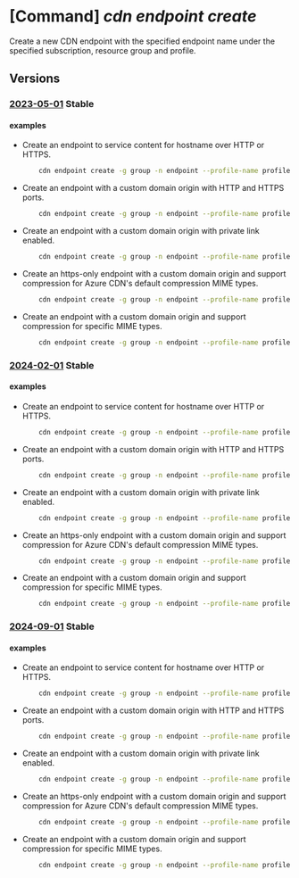 # [Command] _cdn endpoint create_

Create a new CDN endpoint with the specified endpoint name under the specified subscription, resource group and profile.

## Versions

### [2023-05-01](/Resources/mgmt-plane/L3N1YnNjcmlwdGlvbnMve30vcmVzb3VyY2Vncm91cHMve30vcHJvdmlkZXJzL21pY3Jvc29mdC5jZG4vcHJvZmlsZXMve30vZW5kcG9pbnRzL3t9/2023-05-01.xml) **Stable**

<!-- mgmt-plane /subscriptions/{}/resourcegroups/{}/providers/microsoft.cdn/profiles/{}/endpoints/{} 2023-05-01 -->

#### examples

- Create an endpoint to service content for hostname over HTTP or HTTPS.
    ```bash
        cdn endpoint create -g group -n endpoint --profile-name profile --origin www.example.com
    ```

- Create an endpoint with a custom domain origin with HTTP and HTTPS ports.
    ```bash
        cdn endpoint create -g group -n endpoint --profile-name profile --origin www.example.com 88 4444
    ```

- Create an endpoint with a custom domain origin with private link enabled.
    ```bash
        cdn endpoint create -g group -n endpoint --profile-name profile --origin www.example.com 80 443 /subscriptions/subid/resourcegroups/rg1/providers/Microsoft.Network/privateLinkServices/pls1 eastus "Please approve this request"
    ```

- Create an https-only endpoint with a custom domain origin and support compression for Azure CDN's default compression MIME types.
    ```bash
        cdn endpoint create -g group -n endpoint --profile-name profile --origin www.example.com --no-http --enable-compression
    ```

- Create an endpoint with a custom domain origin and support compression for specific MIME types.
    ```bash
        cdn endpoint create -g group -n endpoint --profile-name profile --origin www.example.com --enable-compression --content-types-to-compress text/plain text/html
    ```

### [2024-02-01](/Resources/mgmt-plane/L3N1YnNjcmlwdGlvbnMve30vcmVzb3VyY2Vncm91cHMve30vcHJvdmlkZXJzL21pY3Jvc29mdC5jZG4vcHJvZmlsZXMve30vZW5kcG9pbnRzL3t9/2024-02-01.xml) **Stable**

<!-- mgmt-plane /subscriptions/{}/resourcegroups/{}/providers/microsoft.cdn/profiles/{}/endpoints/{} 2024-02-01 -->

#### examples

- Create an endpoint to service content for hostname over HTTP or HTTPS.
    ```bash
        cdn endpoint create -g group -n endpoint --profile-name profile --origin www.example.com
    ```

- Create an endpoint with a custom domain origin with HTTP and HTTPS ports.
    ```bash
        cdn endpoint create -g group -n endpoint --profile-name profile --origin www.example.com 88 4444
    ```

- Create an endpoint with a custom domain origin with private link enabled.
    ```bash
        cdn endpoint create -g group -n endpoint --profile-name profile --origin www.example.com 80 443 /subscriptions/subid/resourcegroups/rg1/providers/Microsoft.Network/privateLinkServices/pls1 eastus "Please approve this request"
    ```

- Create an https-only endpoint with a custom domain origin and support compression for Azure CDN's default compression MIME types.
    ```bash
        cdn endpoint create -g group -n endpoint --profile-name profile --origin www.example.com --no-http --enable-compression
    ```

- Create an endpoint with a custom domain origin and support compression for specific MIME types.
    ```bash
        cdn endpoint create -g group -n endpoint --profile-name profile --origin www.example.com --enable-compression --content-types-to-compress text/plain text/html
    ```

### [2024-09-01](/Resources/mgmt-plane/L3N1YnNjcmlwdGlvbnMve30vcmVzb3VyY2Vncm91cHMve30vcHJvdmlkZXJzL21pY3Jvc29mdC5jZG4vcHJvZmlsZXMve30vZW5kcG9pbnRzL3t9/2024-09-01.xml) **Stable**

<!-- mgmt-plane /subscriptions/{}/resourcegroups/{}/providers/microsoft.cdn/profiles/{}/endpoints/{} 2024-09-01 -->

#### examples

- Create an endpoint to service content for hostname over HTTP or HTTPS.
    ```bash
        cdn endpoint create -g group -n endpoint --profile-name profile --origin www.example.com
    ```

- Create an endpoint with a custom domain origin with HTTP and HTTPS ports.
    ```bash
        cdn endpoint create -g group -n endpoint --profile-name profile --origin www.example.com 88 4444
    ```

- Create an endpoint with a custom domain origin with private link enabled.
    ```bash
        cdn endpoint create -g group -n endpoint --profile-name profile --origin www.example.com 80 443 /subscriptions/subid/resourcegroups/rg1/providers/Microsoft.Network/privateLinkServices/pls1 eastus "Please approve this request"
    ```

- Create an https-only endpoint with a custom domain origin and support compression for Azure CDN's default compression MIME types.
    ```bash
        cdn endpoint create -g group -n endpoint --profile-name profile --origin www.example.com --no-http --enable-compression
    ```

- Create an endpoint with a custom domain origin and support compression for specific MIME types.
    ```bash
        cdn endpoint create -g group -n endpoint --profile-name profile --origin www.example.com --enable-compression --content-types-to-compress text/plain text/html
    ```
